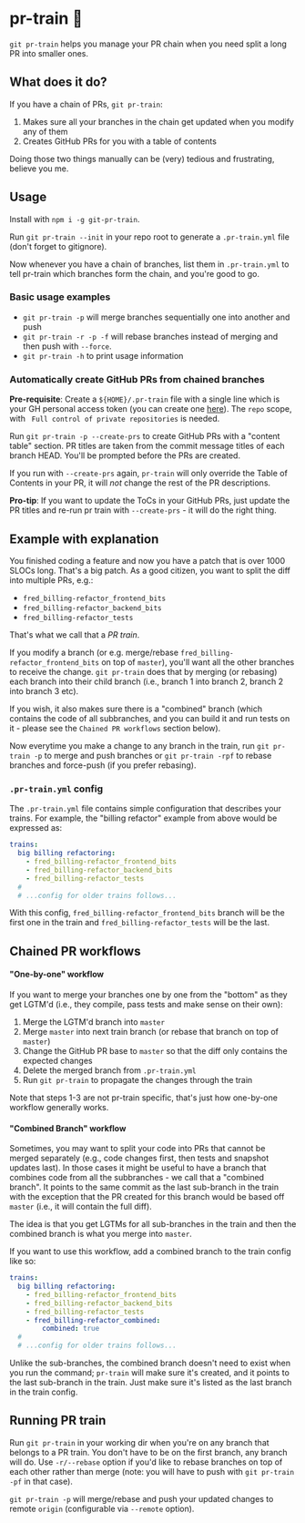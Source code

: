 # pr-train 🚃

`git pr-train` helps you manage your PR chain when you need split a long PR into smaller ones.

## What does it do?

If you have a chain of PRs, `git pr-train`:

1. Makes sure all your branches in the chain get updated when you modify any of them
2. Creates GitHub PRs for you with a table of contents

Doing those two things manually can be (very) tedious and frustrating, believe you me.

## Usage

Install with `npm i -g git-pr-train`.

Run `git pr-train --init` in your repo root to generate a `.pr-train.yml` file (don't forget to gitignore).

Now whenever you have a chain of branches, list them in `.pr-train.yml` to tell pr-train which branches form the chain, and you're good to go.

### Basic usage examples

- `git pr-train -p` will merge branches sequentially one into another and push
- `git pr-train -r -p -f` will rebase branches instead of merging and then push with `--force`.
- `git pr-train -h` to print usage information

### Automatically create GitHub PRs from chained branches

**Pre-requisite**: Create a `${HOME}/.pr-train` file with a single line which is your GH personal access token (you can create one [here](https://github.com/settings/tokens)). The `repo` scope, with ` Full control of private repositories` is needed.

Run `git pr-train -p --create-prs` to create GitHub PRs with a "content table" section. PR titles are taken from the commit message titles of each branch HEAD. You'll be prompted before the PRs are created.

If you run with `--create-prs` again, `pr-train` will only override the Table of Contents in your PR, it will _not_ change the rest of the PR descriptions.

**Pro-tip**: If you want to update the ToCs in your GitHub PRs, just update the PR titles and re-run pr train with `--create-prs` - it will do the right thing.

## Example with explanation

You finished coding a feature and now you have a patch that is over 1000 SLOCs long. That's a big patch. As a good citizen, you want to split the diff into multiple PRs, e.g.:

- `fred_billing-refactor_frontend_bits`
- `fred_billing-refactor_backend_bits`
- `fred_billing-refactor_tests`

That's what we call that a _PR train_.

If you modify a branch (or e.g. merge/rebase `fred_billing-refactor_frontend_bits` on top of `master`), you'll want all the other branches to receive the change. `git pr-train` does that by merging (or rebasing) each branch into their child branch (i.e., branch 1 into branch 2, branch 2 into branch 3 etc).

If you wish, it also makes sure there is a "combined" branch (which contains the code of all subbranches, and you can build it and run tests on it - please see the `Chained PR workflows` section below).

Now everytime you make a change to any branch in the train, run `git pr-train -p` to merge and push branches or `git pr-train -rpf` to rebase branches and force-push (if you prefer rebasing).

### `.pr-train.yml` config

The `.pr-train.yml` file contains simple configuration that describes your trains. For example, the "billing refactor" example from above would be expressed as:

```yml
trains:
  big billing refactoring:
    - fred_billing-refactor_frontend_bits
    - fred_billing-refactor_backend_bits
    - fred_billing-refactor_tests
  #
  # ...config for older trains follows...
```

With this config, `fred_billing-refactor_frontend_bits` branch will be the first one in the train and `fred_billing-refactor_tests` will be the last.

## Chained PR workflows

#### "One-by-one" workflow

If you want to merge your branches one by one from the "bottom" as they get LGTM'd (i.e., they compile, pass tests and make sense on their own):

1.  Merge the LGTM'd branch into `master`
2.  Merge `master` into next train branch (or rebase that branch on top of `master`)
3.  Change the GitHub PR base to `master` so that the diff only contains the expected changes
4.  Delete the merged branch from `.pr-train.yml`
5.  Run `git pr-train` to propagate the changes through the train

Note that steps 1-3 are not pr-train specific, that's just how one-by-one workflow generally works.

#### "Combined Branch" workflow

Sometimes, you may want to split your code into PRs that cannot be merged separately (e.g., code changes first, then tests and snapshot updates last). In those cases it might be useful to have a branch that combines code from all the subbranches - we call that a "combined branch". It points to the same commit as the last sub-branch in the train with the exception that the PR created for this branch would be based off `master` (i.e., it will contain the full diff).

The idea is that you get LGTMs for all sub-branches in the train and then the combined branch is what you merge into `master`.

If you want to use this workflow, add a combined branch to the train config like so:

```yml
trains:
  big billing refactoring:
    - fred_billing-refactor_frontend_bits
    - fred_billing-refactor_backend_bits
    - fred_billing-refactor_tests
    - fred_billing-refactor_combined:
        combined: true
  #
  # ...config for older trains follows...
```

Unlike the sub-branches, the combined branch doesn't need to exist when you run the command; `pr-train` will make sure it's created, and it points to the last sub-branch in the train. Just make sure it's listed as the last branch in the train config.

## Running PR train

Run `git pr-train` in your working dir when you're on any branch that belongs to a PR train. You don't have to be on the first branch, any branch will do. Use `-r/--rebase` option if you'd like to rebase branches on top of each other rather than merge (note: you will have to push with `git pr-train -pf` in that case).

`git pr-train -p` will merge/rebase and push your updated changes to remote `origin` (configurable via `--remote` option).
